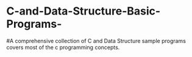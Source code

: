 # C-and-Data-Structure-Basic-Programs-

#A comprehensive collection of C and Data Structure sample programs covers most of the c programming concepts.  
